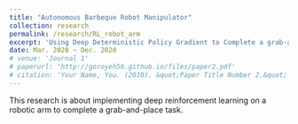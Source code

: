 ```yaml
---
title: "Autonomous Barbeque Robot Manipulator"
collection: research
permalink: /research/RL_robot_arm
excerpt: 'Using Deep Deterministic Policy Gradient to Complete a grab-and-place task.'
date: Mar. 2020 ~ Dec. 2020
# venue: 'Journal 1'
# paperurl: 'http://goroyeh56.github.io/files/paper2.pdf'
# citation: 'Your Name, You. (2010). &quot;Paper Title Number 2.&quot; <i>Journal 1</i>. 1(2).'
---
```

This research is about implementing deep reinforcement learning on a robotic arm 
to complete a grab-and-place task.

<!-- [Download paper here](http://academicpages.github.io/files/paper2.pdf) -->

<!-- Recommended citation: Goro Yeh, You. (2010). "Paper Title Number 2." <i>Journal 1</i>. 1(2). -->